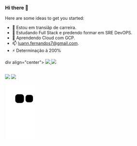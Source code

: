 ### Hi there 👋

Here are some ideas to get you started:

- 🔭 Estou em transiãp de carreira.
- 🌱 Estudando Full Stack  e predendo formar em SRE DevOPS.
- 👯 Aprendendo Cloud com GCP.
- 📫 luann.fernandos7@gmail.com.
- ⚡ Determinação à 200%

div align="center">
  <a href="https://github.com/LuanFernandoSS">
  <img height="180em" src="https://github-readme-stats.vercel.app/api?username=LuanFernandoSS&show_icons=true&theme=dracula&include_all_commits=true&count_private=true"/>
  <img height="180em" src="https://github-readme-stats.vercel.app/api/top-langs/?username=LuanFernandoSS&layout=compact&langs_count=7&theme=dracula"/>
</div>
<div style="display: inline_block"><br>
  <a href = "mailto:luann.fernandos7@gmail.com"><img src="https://img.shields.io/badge/-Gmail-%23333?style=for-the-badge&logo=gmail&logoColor=white" target="_blank"></a>
  <a href="https://https://www.linkedin.com/in/luanfss/" target="_blank"><img src="https://img.shields.io/badge/-LinkedIn-%230077B5?style=for-the-badge&logo=linkedin&logoColor=white" target="_blank"></a> 

   ![Snake animation](https://github.com/rafaballerini/rafaballerini/blob/output/github-contribution-grid-snake.svg)

</div>
